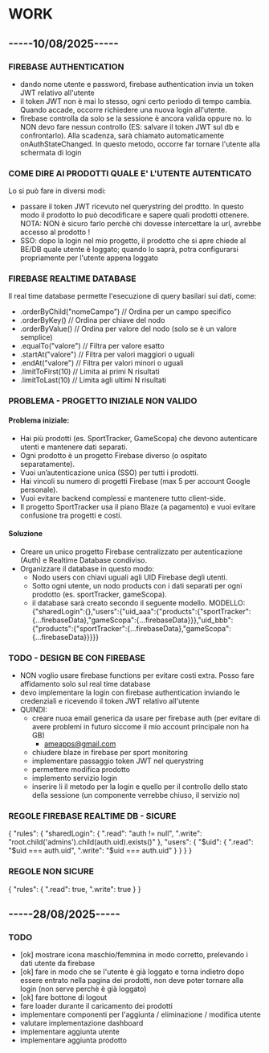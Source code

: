 # WORK

## -----10/08/2025-----

### FIREBASE AUTHENTICATION

- dando nome utente e password, firebase authentication invia un token JWT relativo all'utente
- il token JWT non è mai lo stesso, ogni certo periodo di tempo cambia. Quando accade, occorre richiedere una nuova login all'utente.
- firebase controlla da solo se la sessione è ancora valida oppure no. Io NON devo fare nessun controllo (ES: salvare il token JWT sul db e confrontarlo). Alla scadenza, sarà chiamato automaticamente onAuthStateChanged. In questo metodo, occorre far tornare l'utente alla schermata di login

### COME DIRE AI PRODOTTI QUALE E' L'UTENTE AUTENTICATO

Lo si può fare in diversi modi:

- passare il token JWT ricevuto nel querystring del prodtto. In questo modo il prodotto lo può decodificare e sapere quali prodotti ottenere. NOTA: NON è sicuro farlo perchè chi dovesse intercettare la url, avrebbe accesso al prodotto !
- SSO: dopo la login nel mio progetto, il prodotto che si apre chiede al BE/DB quale utente è loggato; quando lo saprà, potra configurarsi propriamente per l'utente appena loggato

### FIREBASE REALTIME DATABASE

Il real time database permette l'esecuzione di query basilari sui dati, come:

- .orderByChild("nomeCampo") // Ordina per un campo specifico
- .orderByKey() // Ordina per chiave del nodo
- .orderByValue() // Ordina per valore del nodo (solo se è un valore semplice)
- .equalTo("valore") // Filtra per valore esatto
- .startAt("valore") // Filtra per valori maggiori o uguali
- .endAt("valore") // Filtra per valori minori o uguali
- .limitToFirst(10) // Limita ai primi N risultati
- .limitToLast(10) // Limita agli ultimi N risultati

### PROBLEMA - PROGETTO INIZIALE NON VALIDO

#### Problema iniziale:

- Hai più prodotti (es. SportTracker, GameScopa) che devono autenticare utenti e mantenere dati separati.
- Ogni prodotto è un progetto Firebase diverso (o ospitato separatamente).
- Vuoi un’autenticazione unica (SSO) per tutti i prodotti.
- Hai vincoli su numero di progetti Firebase (max 5 per account Google personale).
- Vuoi evitare backend complessi e mantenere tutto client-side.
- Il progetto SportTracker usa il piano Blaze (a pagamento) e vuoi evitare confusione tra progetti e costi.

#### Soluzione

- Creare un unico progetto Firebase centralizzato per autenticazione (Auth) e Realtime Database condiviso.
- Organizzare il database in questo modo:
  - Nodo users con chiavi uguali agli UID Firebase degli utenti.
  - Sotto ogni utente, un nodo products con i dati separati per ogni prodotto (es. sportTracker, gameScopa).
  - il database sarà creato secondo il seguente modello.
    MODELLO: {"sharedLogin":{},"users":{"uid_aaa":{"products":{"sportTracker":{...firebaseData},"gameScopa":{...firebaseData}}},"uid_bbb":{"products":{"sportTracker":{...firebaseData},"gameScopa":{...firebaseData}}}}}

### TODO - DESIGN BE CON FIREBASE

- NON voglio usare firebase functions per evitare costi extra. Posso fare affidamento solo sul real time database
- devo implementare la login con firebase authentication inviando le credenziali e ricevendo il token JWT relativo all'utente
- QUINDI:
  - creare nuoa email generica da usare per firebase auth (per evitare di avere problemi in futuro siccome il mio account principale non ha GB)
    - <ameapps@gmail.com>
  - chiudere blaze in firebase per sport monitoring
  - implementare passaggio token JWT nel querystring
  - permettere modifica prodotto
  - implemento servizio login
  - inserire li il metodo per la login e quello per il controllo dello stato della sessione (un componente verrebbe chiuso, il servizio no)


### REGOLE FIREBASE REALTIME DB - SICURE
{
  "rules": {
    "sharedLogin": {
      ".read": "auth != null",
      ".write": "root.child('admins').child(auth.uid).exists()"
    },
    "users": {
      "$uid": {
        ".read": "$uid === auth.uid",
        ".write": "$uid === auth.uid"
      }
    }
  }
}

### REGOLE NON SICURE

{
  "rules": {
    ".read": true,
    ".write": true
  }
}


## -----28/08/2025-----

### TODO 

- [ok] mostrare icona maschio/femmina in modo corretto, prelevando i dati utente da firebase 
- [ok] fare in modo che se l'utente è già loggato e torna indietro dopo essere entrato nella pagina dei prodotti, non deve poter tornare alla login (non serve perchè è già loggato)
- [ok] fare bottone di logout
- fare loader durante il caricamento dei prodotti
- implementare componenti per l'aggiunta / eliminazione / modifica utente 
- valutare implementazione dashboard 
- implementare aggiunta utente
- implementare aggiunta prodotto 